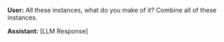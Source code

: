 **User:**
All these instances, what do you make of it? Combine all of these instances.

**Assistant:**
[LLM Response]

